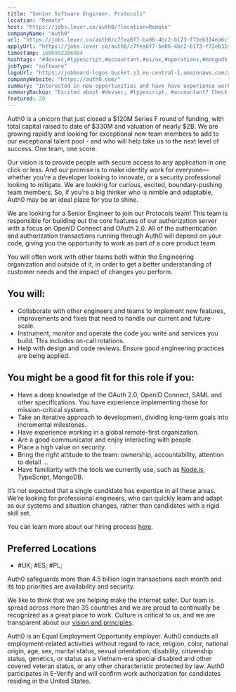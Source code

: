 ```yaml
---
title: "Senior Software Engineer, Protocols"
location: "Remote"
host: "https://jobs.lever.co/auth0/?location=Remote"
companyName: "Auth0"
url: "https://jobs.lever.co/auth0/c7fea6f7-ba06-4bc2-b173-f72eb314ea6c"
applyUrl: "https://jobs.lever.co/auth0/c7fea6f7-ba06-4bc2-b173-f72eb314ea6c/apply"
timestamp: 1606992206984
hashtags: "#devsec,#typescript,#accountant,#ui/ux,#operations,#mongodb,#monitoring"
jobType: "software"
logoUrl: "https://jobboard-logos-bucket.s3.eu-central-1.amazonaws.com/auth0"
companyWebsite: "https://auth0.com/"
summary: "Interested in new opportunities and have have experience working in a global remote? Auth0 has a job opening for a senior software engineer."
summaryBackup: "Excited about #devsec, #typescript, #accountant? Check out this job post!"
featured: 20
---
```


Auth0 is a unicorn that just closed a $120M Series F round of funding, with total capital raised to date of $330M and valuation of nearly $2B. We are growing rapidly and looking for exceptional new team members to add to our exceptional talent pool - and who will help take us to the next level of success. One team, one score. 

Our vision is to provide people with secure access to any application in one click or less. And our promise is to make identity work for everyone—whether you’re a developer looking to innovate, or a security professional looking to mitigate. We are looking for curious, excited, boundary-pushing team members. So, if you’re a big thinker who is nimble and adaptable, Auth0 may be an ideal place for you to shine.

We are looking for a Senior Engineer to join our Protocols team! This team is responsible for building out the core features of our authorization server with a focus on OpenID Connect and OAuth 2.0. All of the authentication and authorization transactions running through Auth0 will depend on your code, giving you the opportunity to work as part of a core product team.

You will often work with other teams both within the Engineering organization and outside of it, in order to get a better understanding of customer needs and the impact of changes you perform.

## You will:

*   Collaborate with other engineers and teams to implement new features, improvements and fixes that need to handle our current and future scale.
*   Instrument, monitor and operate the code you write and services you build. This includes on-call rotations.
*   Help with design and code reviews. Ensure good engineering practices are being applied.

## You might be a good fit for this role if you:

*   Have a deep knowledge of the OAuth 2.0, OpenID Connect, SAML and other specifications. You have experience implementing those for mission-critical systems.
*   Take an iterative approach to development, dividing long-term goals into incremental milestones.
*   Have experience working in a global remote-first organization.
*   Are a good communicator and enjoy interacting with people.
*   Place a high value on security.
*   Bring the right attitude to the team: ownership, accountability, attention to detail ...
*   Have familiarity with the tools we currently use, such as [Node.js](http://Node.js), TypeScript, MongoDB.

It’s not expected that a single candidate has expertise in all these areas. We’re looking for professional engineers, who can quickly learn and adapt as our systems and situation changes, rather than candidates with a rigid skill set.

You can learn more about our hiring process [here](https://auth0.com/blog/how-we-hire-engineers/).

## Preferred Locations

*   #UK; #ES; #PL;

Auth0 safeguards more than 4.5 billion login transactions each month and its top priorities are availability and security.

We like to think that we are helping make the internet safer. Our team is spread across more than 35 countries and we are proud to continually be recognized as a great place to work. Culture is critical to us, and we are transparent about our [vision and principles](https://auth0.com/blog/the-developer-first-identity-platform-auth0-story-and-future). 

Auth0 is an Equal Employment Opportunity employer. Auth0 conducts all employment-related activities without regard to race, religion, color, national origin, age, sex, marital status, sexual orientation, disability, citizenship status, genetics, or status as a Vietnam-era special disabled and other covered veteran status, or any other characteristic protected by law. Auth0 participates in E-Verify and will confirm work authorization for candidates residing in the United States.
